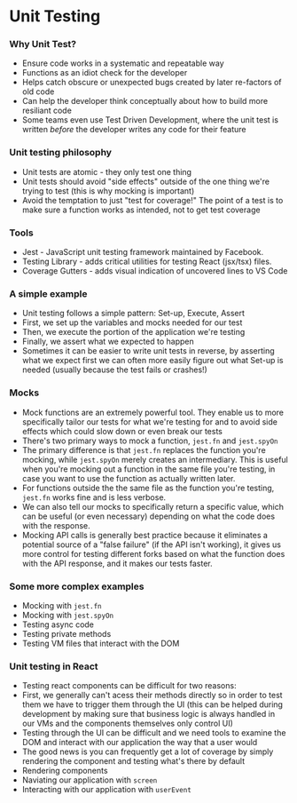 # Unit Testing 

### Why Unit Test?

* Ensure code works in a systematic and repeatable way
* Functions as an idiot check for the developer
* Helps catch obscure or unexpected bugs created by later re-factors of old code
* Can help the developer think conceptually about how to build more resiliant code 
* Some teams even use Test Driven Development, where the unit test is written *before* the developer writes any code for their feature

### Unit testing philosophy

* Unit tests are atomic - they only test one thing
* Unit tests should avoid "side effects" outside of the one thing we're trying to test (this is why mocking is important)
* Avoid the temptation to just "test for coverage!" The point of a test is to make sure a function works as intended, not to get test coverage

### Tools

* Jest - JavaScript unit testing framework maintained by Facebook.
* Testing Library - adds critical utilities for testing React (jsx/tsx) files.
* Coverage Gutters - adds visual indication of uncovered lines to VS Code

### A simple example

* Unit testing follows a simple pattern: Set-up, Execute, Assert
* First, we set up the variables and mocks needed for our test
* Then, we execute the portion of the application we're testing
* Finally, we assert what we expected to happen
* Sometimes it can be easier to write unit tests in reverse, by asserting what we expect first we can often more easily figure out what Set-up is needed (usually because the test fails or crashes!)

### Mocks

* Mock functions are an extremely powerful tool. They enable us to more specifically tailor our tests for what we're testing for and to avoid side effects which could slow down or even break our tests
* There's two primary ways to mock a function, `jest.fn` and `jest.spyOn`
* The primary difference is that `jest.fn` replaces the function you're mocking, while `jest.spyOn` merely creates an intermediary. This is useful when you're mocking out a function in the same file you're testing, in case you want to use the function as actually written later.
* For functions outside the the same file as the function you're testing, `jest.fn` works fine and is less verbose.
* We can also tell our mocks to specifically return a specific value, which can be useful (or even necessary) depending on what the code does with the response.
* Mocking API calls is generally best practice because it eliminates a potential source of a "false failure" (if the API isn't working), it gives us more control for testing different forks based on what the function does with the API response, and it makes our tests faster.

### Some more complex examples
* Mocking with `jest.fn`
* Mocking with `jest.spyOn`
* Testing async code
* Testing private methods
* Testing VM files that interact with the DOM

### Unit testing in React
* Testing react components can be difficult for two reasons:
* First, we generally can't acess their methods directly so in order to test them we have to trigger them through the UI (this can be helped during development by making sure that business logic is always handled in our VMs and the components themselves only control UI)
* Testing through the UI can be difficult and we need tools to examine the DOM and interact with our application the way that a user would
* The good news is you can frequently get a lot of coverage by simply rendering the component and testing what's there by default
* Rendering components 
* Naviating our application with `screen`
* Interacting with our application with `userEvent`